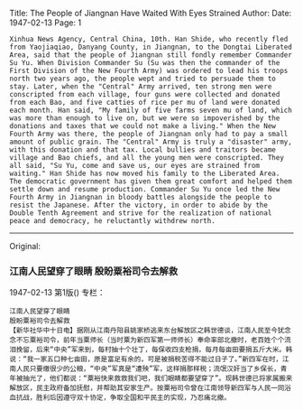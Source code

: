 Title: The People of Jiangnan Have Waited With Eyes Strained
Author:
Date: 1947-02-13
Page: 1

    Xinhua News Agency, Central China, 10th. Han Shide, who recently fled from Yaojiaqiao, Danyang County, in Jiangnan, to the Dongtai Liberated Area, said that the people of Jiangnan still fondly remember Commander Su Yu. When Division Commander Su (Su was then the commander of the First Division of the New Fourth Army) was ordered to lead his troops north two years ago, the people wept and tried to persuade them to stay. Later, when the "Central" Army arrived, ten strong men were conscripted from each village, four guns were collected and donated from each Bao, and five catties of rice per mu of land were donated each month. Han said, "My family of five farms seven mu of land, which was more than enough to live on, but we were so impoverished by the donations and taxes that we could not make a living." When the New Fourth Army was there, the people of Jiangnan only had to pay a small amount of public grain. The "Central" Army is truly a "disaster" army, with this donation and that tax. Local bullies and traitors became village and Bao chiefs, and all the young men were conscripted. They all said, "Su Yu, come and save us, our eyes are strained from waiting." Han Shide has now moved his family to the Liberated Area. The democratic government has given them great comfort and helped them settle down and resume production. Commander Su Yu once led the New Fourth Army in Jiangnan in bloody battles alongside the people to resist the Japanese. After the victory, in order to abide by the Double Tenth Agreement and strive for the realization of national peace and democracy, he reluctantly withdrew north.



<hr /> 

Original: 


### 江南人民望穿了眼睛  殷盼粟裕司令去解救

1947-02-13
第1版()
专栏：

    江南人民望穿了眼睛
    殷盼粟裕司令去解救
    【新华社华中十日电】据刚从江南丹阳县姚家桥逃来东台解放区之韩世德谈，江南人民至今犹念念不忘粟裕司令，前年当粟师长（当时粟为新四军第一师师长）奉命率部北撤时，老百姓个个流泪挽留，后来“中央”军来到，每村抽十个壮丁，每保收四支枪捐，每月每亩田要捐五斤大米。韩说：“我一家五口种七亩田，原是富足有余的，可是被捐税苦得不能过日子了。”新四军在时，江南人民只要缴很少的公粮，“中央”军真是“遭殃”军，这样捐那样税；流氓汉奸当了乡保长，青年被抽光了，他们都说：“粟裕快来救救我们吧，我们眼睛都要望穿了”。现韩世德已将家属搬来解放区，民主政府备加抚慰，并帮助其安家生产。按粟裕司令曾在江南领导新四军与人民一同浴血抗战，胜利后因遵守双十协定，争取全国和平民主的实现，乃忍痛北撤。
